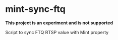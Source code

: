 # mint-sync-ftq

**This project is an experiment and is not supported**

Script to sync FTQ RTSP value with Mint property
